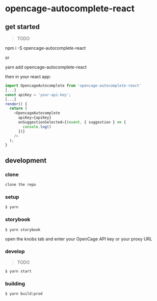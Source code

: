# opencage-autocomplete-react

<!-- [![Storybook](https://github.com/storybooks/press/blob/master/badges/storybook.svg)](link to site with knobs tab open) -->

## get started

> TODO

npm i -S opencage-autocomplete-react

or

yarn add opencage-autocomplete-react

then in your react app:

```js
import OpencageAutocomplete from 'opencage-autocomplete-react'
[...]
const apiKey = 'your-api-key';
[...]
render() {
  return (
    <OpencageAutocomplete
      apiKey={apiKey}
      onSuggestionSelected={(event, { suggestion } => {
        console.log()
      })}
    />
  );
}
```

## development

### clone

    clone the repo

### setup

    $ yarn

### storybook

    $ yarn storybook

open the knobs tab and enter your OpenCage API key or your proxy URL

### develop

> TODO

    $ yarn start

### building

    $ yarn build:prod
